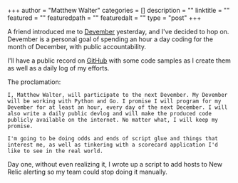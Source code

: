 +++
author = "Matthew Walter"
categories = []
description = ""
linktitle = ""
featured = ""
featuredpath = ""
featuredalt = ""
type = "post"
+++

A friend introduced me to [Devember](https://devember.org/rules/) yesterday, and I've decided to hop on. Devember is a personal goal of spending an hour a day coding for the month of December, with public accountability. 

I'll have a public record on [GitHub](https://github.com/ohaiwalt/devember-2017) with some code samples as I create them as well as a daily log of my efforts.

The proclamation:

```
I, Matthew Walter, will participate to the next Devember. My Devember will be working with Python and Go. I promise I will program for my Devember for at least an hour, every day of the next December. I will also write a daily public devlog and will make the produced code publicly available on the internet. No matter what, I will keep my promise. 

I'm going to be doing odds and ends of script glue and things that interest me, as well as tinkering with a scorecard application I'd like to see in the real world.
```

Day one, without even realizing it, I wrote up a script to add hosts to New Relic alerting so my team could stop doing it manually.